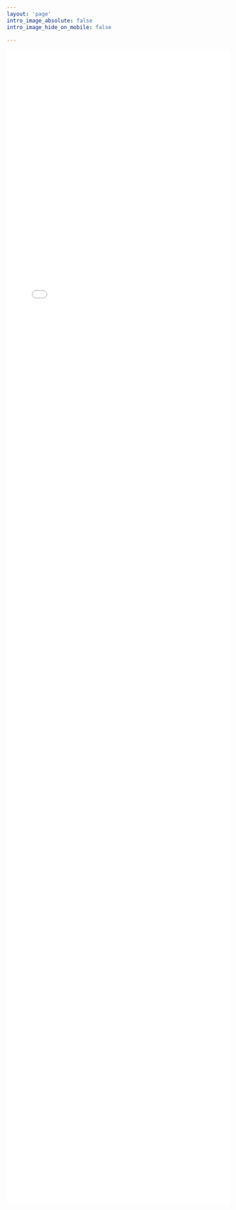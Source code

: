 ```yaml
---
layout: 'page'
intro_image_absolute: false
intro_image_hide_on_mobile: false

---
```

 
<iframe src="./4c" width="100%" height="2600" frameBorder="0" scrolling="no"></iframe>
